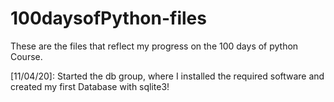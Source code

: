 # 100daysofPython-files
These are the files that reflect my progress on the 100 days of python Course.

[11/04/20]: Started the db group, where I installed the required software and created my first Database with sqlite3!
